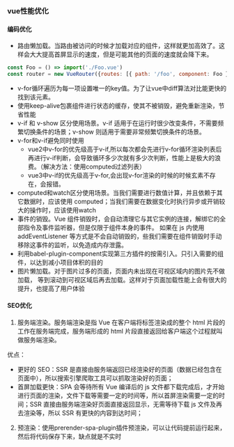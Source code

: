 
### vue性能优化
#### 编码优化

* 路由懒加载。当路由被访问的时候才加载对应的组件，这样就更加高效了。这样会大大提高首屏显示的速度，但是可能其他的页面的速度就会降下来。
```js
const Foo = () => import('./Foo.vue')
const router = new VueRouter({routes: [{ path: '/foo', component: Foo }]})
```
* v-for循环遍历为每一项设置唯一的key值。为了让vue中diff算法对比能更快的找到该元素。
* 使用keep-alive包裹组件进行状态的缓存，使其不被销毁，避免重新渲染，节省性能
* v-if 和 v-show 区分使用场景。v-if 适用于在运行时很少改变条件，不需要频繁切换条件的场景；v-show 则适用于需要非常频繁切换条件的场景。
* v-for和v-if避免同时使用
  * vue2中v-for的优先级高于v-if,所以每次都会先进行v-for循环渲染列表后再进行v-if判断，会导致循环多少次就有多少次判断，性能上是极大的浪费。（解决方法：使用computed过滤列表）
  * vue3中v-if的优先级高于v-for,会出现v-for渲染的时候的时候玄素不存在，会报错。
* computed和watch区分使用场景。当我们需要进行数值计算，并且依赖于其它数据时，应该使用 computed；当我们需要在数据变化时执行异步或开销较大的操作时，应该使用watch
* 事件的销毁。Vue 组件销毁时，会自动清理它与其它实例的连接，解绑它的全部指令及事件监听器，但是仅限于组件本身的事件。 如果在 js 内使用 addEventListener 等方式是不会自动销毁的，些我们需要在组件销毁时手动移除这事件的监听，以免造成内存泄露。
* 利用babel-plugin-component实现第三方插件的按需引入。只引入需要的组件，以达到减小项目体积的目的
* 图片懒加载。对于图片过多的页面，页面内未出现在可视区域内的图片先不做加载， 等到滚动到可视区域后再去加载。这样对于页面加载性能上会有很大的提升，也提高了用户体验

#### SEO优化

1. 服务端渲染。服务端渲染是指 Vue 在客户端将标签渲染成的整个 html 片段的工作在服务端完成，服务端形成的 html 片段直接返回给客户端这个过程就叫做服务端渲染。

优点：

* 更好的 SEO：SSR 是直接由服务端返回已经渲染好的页面（数据已经包含在页面中），所以搜索引擎爬取工具可以抓取渲染好的页面；
* 首屏加载更快：SPA 会等待所有 Vue 编译后的 js 文件都下载完成后，才开始进行页面的渲染，文件下载等需要一定的时间等，所以首屏渲染需要一定的时间；SSR 直接由服务端渲染好页面直接返回显示，无需等待下载 js 文件及再去渲染等，所以 SSR 有更快的内容到达时间；

2. 预渲染：使用prerender-spa-plugin插件预渲染，可以让代码提前运行起来，然后将代码保存下来，缺点就是不实时

